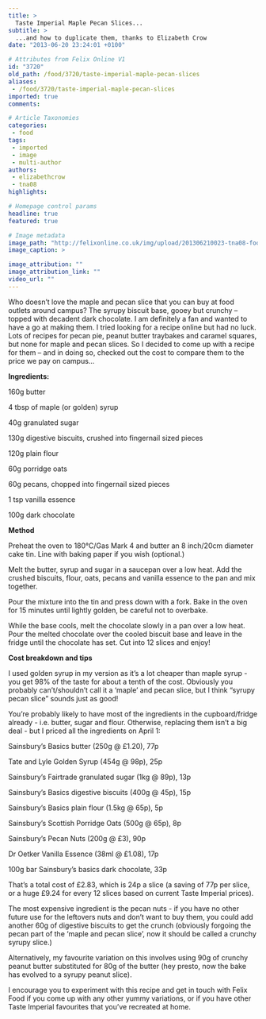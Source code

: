```yaml
---
title: >
  Taste Imperial Maple Pecan Slices...
subtitle: >
  ...and how to duplicate them, thanks to Elizabeth Crow
date: "2013-06-20 23:24:01 +0100"

# Attributes from Felix Online V1
id: "3720"
old_path: /food/3720/taste-imperial-maple-pecan-slices
aliases:
 - /food/3720/taste-imperial-maple-pecan-slices
imported: true
comments:

# Article Taxonomies
categories:
 - food
tags:
 - imported
 - image
 - multi-author
authors:
 - elizabethcrow
 - tna08
highlights:

# Homepage control params
headline: true
featured: true

# Image metadata
image_path: "http://felixonline.co.uk/img/upload/201306210023-tna08-foodslice.jpg"
image_caption: >

image_attribution: ""
image_attribution_link: ""
video_url: ""
---
```


Who doesn’t love the maple and pecan slice that you can buy at food outlets around campus? The syrupy biscuit base, gooey but crunchy – topped with decadent dark chocolate. I am definitely a fan and wanted to have a go at making them. I tried looking for a recipe online but had no luck. Lots of recipes for pecan pie, peanut butter traybakes and caramel squares, but none for maple and pecan slices. So I decided to come up with a recipe for them – and in doing so, checked out the cost to compare them to the price we pay on campus...

__Ingredients:__

160g butter

4 tbsp of maple (or golden) syrup

40g granulated sugar

130g digestive biscuits, crushed into fingernail sized pieces

120g plain flour

60g porridge oats

60g pecans, chopped into fingernail sized pieces

1 tsp vanilla essence

100g dark chocolate

__Method__

Preheat the oven to 180°C/Gas Mark 4 and butter an 8 inch/20cm diameter cake tin. Line with baking paper if you wish (optional.)

Melt the butter, syrup and sugar in a saucepan over a low heat. Add the crushed biscuits, flour, oats, pecans and vanilla essence to the pan and mix together.

Pour the mixture into the tin and press down with a fork. Bake in the oven for 15 minutes until lightly golden, be careful not to overbake.

While the base cools, melt the chocolate slowly in a pan over a low heat. Pour the melted chocolate over the cooled biscuit base and leave in the fridge until the chocolate has set.
 Cut into 12 slices and enjoy!

__Cost breakdown and tips__

I used golden syrup in my version as it’s a lot cheaper than maple syrup - you get 98% of the taste for about a tenth of the cost. Obviously you probably can’t/shouldn’t call it a ‘maple’ and pecan slice, but I think “syrupy pecan slice” sounds just as good!

You’re probably likely to have most of the ingredients in the cupboard/fridge already - i.e. butter, sugar and flour. Otherwise, replacing them isn’t a big deal - but I priced all the ingredients on April 1:

Sainsbury’s Basics butter (250g @ £1.20), 77p

Tate and Lyle Golden Syrup (454g @ 98p), 25p

Sainsbury’s Fairtrade granulated sugar (1kg @ 89p), 13p

Sainsbury’s Basics digestive biscuits (400g @ 45p), 15p

Sainsbury’s Basics plain flour (1.5kg @ 65p), 5p

Sainsbury’s Scottish Porridge Oats (500g @ 65p), 8p

Sainsbury’s Pecan Nuts (200g @ £3), 90p

Dr Oetker Vanilla Essence (38ml @ £1.08), 17p

100g bar Sainsbury’s basics dark chocolate, 33p

That’s a total cost of £2.83, which is 24p a slice (a saving of 77p per slice, or a huge £9.24 for every 12 slices based on current Taste Imperial prices).

The most expensive ingredient is the pecan nuts - if you have no other future use for the leftovers nuts and don’t want to buy them, you could add another 60g of digestive biscuits to get the crunch (obviously forgoing the pecan part of the ‘maple and pecan slice’, now it should be called a crunchy syrupy slice.)

Alternatively, my favourite variation on this involves using 90g of crunchy peanut butter substituted for 80g of the butter (hey presto, now the bake has evolved to a syrupy peanut slice).

I encourage you to experiment with this recipe and get in touch with Felix Food if you come up with any other yummy variations, or if you have other Taste Imperial favourites that you’ve recreated at home.
